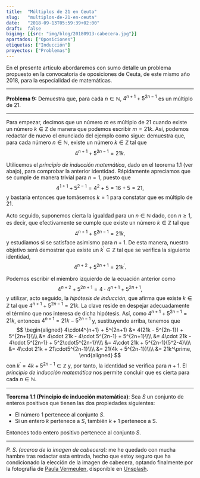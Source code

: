 ```yaml
---
title:  "Múltiplos de 21 en Ceuta"
slug:   "multiplos-de-21-en-ceuta"
date:   "2018-09-13T05:59:39+02:00"
draft:  false
bigimg: [{src: "img/blog/20180913-cabecera.jpg"}]
apartados: ["Oposiciones"]
etiquetas: ["Inducción"]
proyectos: ["Problemas"]
---
```


En el presente artículo abordaremos con sumo detalle un problema propuesto en la convocatoria de oposiciones de Ceuta, de este mismo año 2018, para la especialidad de matemáticas.
<!--more-->

***

**Problema 9:** Demuestra que, para cada $n\in\mathbb{N}$, $4^{n+1}+5^{2n-1}$ es un múltiplo de 21.

***

Para empezar, decimos que un número $m$ es múltiplo de 21 cuando existe un número $k\in\mathbb{Z}$ de manera que podemos escribir $m=21k$. Así, podemos redactar de nuevo el enunciado del ejemplo como sigue: demuestra que, para cada número $n\in\mathbb{N}$, existe un número $k\in\mathbb{Z}$ tal que $$4^{n+1}+5^{2n-1}=21k.$$

Utilicemos el *principio de inducción matemática*, dado en el teorema 1.1 (ver abajo), para comprobar la anterior identidad. Rápidamente apreciamos que se cumple de manera trivial para $n=1$, puesto que $$4^{1+1}+5^{2-1} = 4^2 + 5 = 16 + 5 = 21,$$ y bastaría entonces que tomásemos $k=1$ para constatar que es múltiplo de 21.

Acto seguido, suponemos cierta la igualdad para un $n\in\mathbb{N}$ dado, con $n\geq 1$, es decir, que efectivamente se cumple que existe un número $k\in\mathbb{Z}$ tal que 
$$
4^{n+1}+5^{2n-1}=21k,
$$
y estudiamos si se satisface asimismo para $n+1$. De esta manera, nuestro objetivo será demostrar que existe un $k^\prime\in\mathbb{Z}$ tal que se verifica la siguiente identidad,
$$
4^{n+2} + 5^{2n+1} = 21k^\prime.
$$

Podemos escribir el miembro izquierdo de la ecuación anterior como 
$$
4^{n+2} + 5^{2n+1} = 4\cdot4^{n+1} + 5^{2n+1},
$$
y utilizar, acto seguido, la *hipótesis de inducción*, que afirma que existe $k\in\mathbb{Z}$ tal que $4^{n+1}+5^{2n-1}=21k$. La clave reside en despejar adecuadamente el término que nos interesa de dicha hipótesis. Así, como $4^{n+1}+5^{2n-1}=21k$, entonces $4^{n+1}=21k - 5^{2n-1}$ y, sustituyendo arriba, tenemos que
$$
\begin{aligned}
4\cdot4^{n+1} + 5^{2n+1} &= 4(21k - 5^{2n-1}) + 5^{2n+1}\\\\ &= 4\cdot 21k - 4\cdot 5^{2n-1} + 5^{2n+1}\\\\ &= 4\cdot 21k - 4\cdot 5^{2n-1} + 5^2\cdot5^{2n-1}\\\\ &= 4\cdot 21k + 5^{2n-1}(5^2-4)\\\\ &= 4\cdot 21k + 21\cdot5^{2n-1}\\\\ &= 21(4k + 5^{2n-1})\\\\ &= 21k^\prime,
\end{aligned}
$$
con $k^\prime=4k + 5^{2n-1}\in\mathbb{Z}$ y, por tanto, la identidad se verifica para $n+1$. El *principio de inducción matemática* nos permite concluir que es cierta para cada $n\in\mathbb{N}$.

***

**Teorema 1.1 (Principio de inducción matemática)**: Sea $S$ un conjunto de enteros positivos que tienen las dos propiedades siguientes:

- El número 1 pertenece al conjunto $S$.
- Si un entero $k$ pertenece a $S$, también $k+1$ pertenece a S.

Entonces todo entero positivo pertenece al conjunto $S$.

***

*P. S. (acerca de la imagen de cabecera):* me he quedado con mucha hambre tras redactar esta entrada, hecho que estoy seguro que ha condicionado la elección de la imagen de cabecera, optando finalmente por la fotografía de [Paula Vermeulen](https://unsplash.com/@paulavermeulen), disponible en [Unsplash](https://unsplash.com/photos/URjZkhqsuBk).